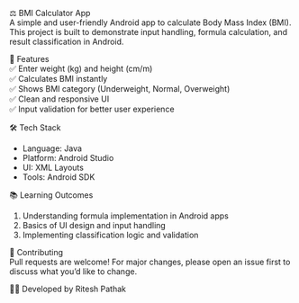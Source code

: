 ⚖️ BMI Calculator App  
A simple and user-friendly Android app to calculate Body Mass Index (BMI).  
This project is built to demonstrate input handling, formula calculation, and result classification in Android.

🚀 Features  
✅ Enter weight (kg) and height (cm/m)  
✅ Calculates BMI instantly  
✅ Shows BMI category (Underweight, Normal, Overweight)  
✅ Clean and responsive UI  
✅ Input validation for better user experience  

🛠️ Tech Stack  
- Language: Java  
- Platform: Android Studio  
- UI: XML Layouts  
- Tools: Android SDK  

📚 Learning Outcomes  
1. Understanding formula implementation in Android apps  
2. Basics of UI design and input handling  
3. Implementing classification logic and validation  

🤝 Contributing  
Pull requests are welcome! For major changes, please open an issue first to discuss what you’d like to change.  

👨‍💻 Developed by Ritesh Pathak  
